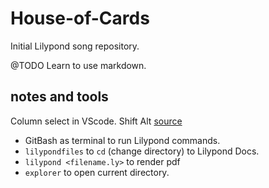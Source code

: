 # House-of-Cards

Initial Lilypond song repository.

@TODO Learn to use markdown.

## notes and tools

Column select in VScode. Shift Alt [source](https://superuser.com/a/1087720/328722)

 * GitBash as terminal to run Lilypond commands. 
 * `lilypondfiles` to `cd` (change directory) to Lilypond Docs. 
 * `lilypond <filename.ly>` to render pdf  
 * `explorer` to open current directory. 